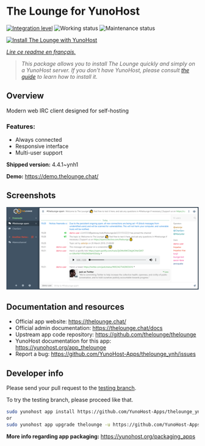 <!--
N.B.: This README was automatically generated by https://github.com/YunoHost/apps/tree/master/tools/README-generator
It shall NOT be edited by hand.
-->

# The Lounge for YunoHost

[![Integration level](https://dash.yunohost.org/integration/thelounge.svg)](https://dash.yunohost.org/appci/app/thelounge) ![Working status](https://ci-apps.yunohost.org/ci/badges/thelounge.status.svg) ![Maintenance status](https://ci-apps.yunohost.org/ci/badges/thelounge.maintain.svg)

[![Install The Lounge with YunoHost](https://install-app.yunohost.org/install-with-yunohost.svg)](https://install-app.yunohost.org/?app=thelounge)

*[Lire ce readme en français.](./README_fr.md)*

> *This package allows you to install The Lounge quickly and simply on a YunoHost server.
If you don't have YunoHost, please consult [the guide](https://yunohost.org/#/install) to learn how to install it.*

## Overview

Modern web IRC client designed for self-hosting 

### Features:

- Always connected
- Responsive interface
- Multi-user support

**Shipped version:** 4.4.1~ynh1

**Demo:** https://demo.thelounge.chat/

## Screenshots

![Screenshot of The Lounge](./doc/screenshots/thelounge-screenshot.png)

## Documentation and resources

* Official app website: <https://thelounge.chat/>
* Official admin documentation: <https://thelounge.chat/docs>
* Upstream app code repository: <https://github.com/thelounge/thelounge>
* YunoHost documentation for this app: <https://yunohost.org/app_thelounge>
* Report a bug: <https://github.com/YunoHost-Apps/thelounge_ynh/issues>

## Developer info

Please send your pull request to the [testing branch](https://github.com/YunoHost-Apps/thelounge_ynh/tree/testing).

To try the testing branch, please proceed like that.

``` bash
sudo yunohost app install https://github.com/YunoHost-Apps/thelounge_ynh/tree/testing --debug
or
sudo yunohost app upgrade thelounge -u https://github.com/YunoHost-Apps/thelounge_ynh/tree/testing --debug
```

**More info regarding app packaging:** <https://yunohost.org/packaging_apps>
